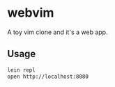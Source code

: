 # webvim

A toy vim clone and it's a web app.

## Usage

```sh
lein repl
open http://localhost:8080
```
